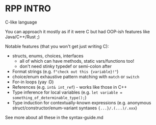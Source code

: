 # RPP INTRO

C-like language

You can approach it mostly as if it were C but had OOP-ish features like Java/C++/Rust ;)

Notable features (that you won't get just writing C):
* structs, enums, choices, interfaces
    - all of which can have methods, static vars/functions too!
    - don't need stinky typedef or semi-colon after
* Format strings (e.g. `f"check out this {variable}!"`)
* choice/enum exhaustive pattern matching with `match` or `switch`
* For-in loops (yay :D)
* References (e.g. `int& int_ref`) - works like those in C++
* Type inference for local variables (e.g. `let variable = something_of_determinable_type();`)
* Type induction for contextually-known expressions (e.g. anonymous struct/constructor/enum-variant syntaxes `{...}/.(...)/.xxx`)

See more about all these in the syntax-guide.md
